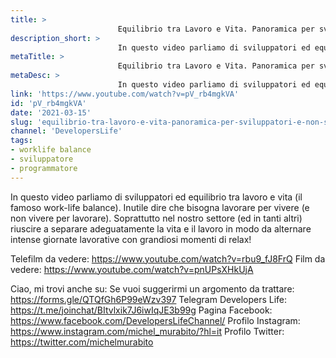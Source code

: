 ```yaml
---
title: > 
                        Equilibrio tra Lavoro e Vita. Panoramica per sviluppatori e non sul work-life balance
description_short: > 
                        In questo video parliamo di sviluppatori ed equilibrio tra lavoro e vita (il famoso work-life balance). Inutile dire che bisogna ...
metaTitle: > 
                        Equilibrio tra Lavoro e Vita. Panoramica per sviluppatori e non sul work-life balance
metaDesc: > 
                        In questo video parliamo di sviluppatori ed equilibrio tra lavoro e vita (il famoso work-life balance). Inutile dire che bisogna ...
link: 'https://www.youtube.com/watch?v=pV_rb4mgkVA'
id: 'pV_rb4mgkVA'
date: '2021-03-15'
slug: 'equilibrio-tra-lavoro-e-vita-panoramica-per-sviluppatori-e-non-sul-work-life-balance'
channel: 'DevelopersLife'
tags: 
- worklife balance
- sviluppatore
- programmatore
---
```

In questo video parliamo di sviluppatori ed equilibrio tra lavoro e vita (il famoso work-life balance). Inutile dire che bisogna lavorare per vivere (e non vivere per lavorare).
Soprattutto nel nostro settore (ed in tanti altri) riuscire a separare adeguatamente la vita e il lavoro in modo da alternare intense giornate lavorative con grandiosi momenti di relax!

Telefilm da vedere: https://www.youtube.com/watch?v=rbu9_fJ8FrQ
Film da vedere: https://www.youtube.com/watch?v=pnUPsXHkUjA

Ciao, mi trovi anche su:
Se vuoi suggerirmi un argomento da trattare: https://forms.gle/QTQfGh6P99eWzv397
Telegram Developers Life: https://t.me/joinchat/BItvlxik7J6iwIqJE3b99g
Pagina Facebook: https://www.facebook.com/DevelopersLifeChannel/
Profilo Instagram: https://www.instagram.com/michel_murabito/?hl=it
Profilo Twitter: https://twitter.com/michelmurabito